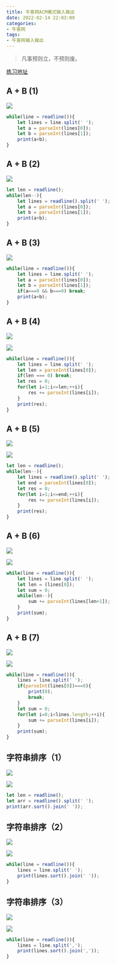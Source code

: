 ```yaml
---
title: 牛客网ACM模式输入输出
date: 2022-02-14 22:03:09
categories:
- 牛客网
tags:
- 牛客网输入输出
---
```


> 凡事预则立，不预则废。

[练习地址](https://ac.nowcoder.com/acm/contest/5657)
## A + B (1)

![](https://cdn.jsdelivr.net/gh/qw-null/BlogImages/20220214221602.png)

```javascript
while(line = readline()){
    let lines = line.split(' ');
    let a = parseInt(lines[0]);
    let b = parseInt(lines[1]);
    print(a+b);
}
```

## A + B (2)

![](https://cdn.jsdelivr.net/gh/qw-null/BlogImages/20220214222656.png)

```javascript
let len = readline();
while(len--){
    let lines = readline().split(' ');
    let a = parseInt(lines[0]);
    let b = parseInt(lines[1]);
    print(a+b);
}
```

## A + B (3)

![](https://cdn.jsdelivr.net/gh/qw-null/BlogImages/20220214224250.png)

```javascript
while(line = readline()){
    let lines = line.split(' ');
    let a = parseInt(lines[0]);
    let b = parseInt(lines[1]);
    if(a===0 && b===0) break;
    print(a+b);
}
```

## A + B (4)

![](https://cdn.jsdelivr.net/gh/qw-null/BlogImages/20220215231917.png)

![](https://cdn.jsdelivr.net/gh/qw-null/BlogImages/20220215232009.png)

```javascript
while(line = readline()){
    let lines = line.split(' ');
    let len = parseInt(lines[0]);
    if(len === 0) break;
    let res = 0;
    for(let i=1;i<=len;++i){
        res += parseInt(lines[i]);
    }
    print(res);
}
```

## A + B (5)

![](https://cdn.jsdelivr.net/gh/qw-null/BlogImages/20220215232728.png)

![](https://cdn.jsdelivr.net/gh/qw-null/BlogImages/20220215232745.png)

```javascript
let len = readline();
while(len--){
    let lines = readline().split(' ');
    let end = parseInt(lines[0]);
    let res = 0;
    for(let i=1;i<=end;++i){
        res += parseInt(lines[i]);
    }
    print(res);
}
```
## A + B (6)

![](https://cdn.jsdelivr.net/gh/qw-null/BlogImages/20220220145030.png)

![](https://cdn.jsdelivr.net/gh/qw-null/BlogImages/20220220145111.png)

```javascript
while(line = readline()){
    let lines = line.split(' ');
    let len = (lines[0]);
    let sum = 0;
    while(len--){
        sum += parseInt(lines[len+1]);
    }
    print(sum);
}
```
## A + B (7)

![](https://cdn.jsdelivr.net/gh/qw-null/BlogImages/20220220145904.png)

![](https://cdn.jsdelivr.net/gh/qw-null/BlogImages/20220220145920.png)

```javascript
while(line = readline()){
    lines = line.split(' ');
    if(parseInt(lines[0])===0){
        print(0);
        break;
    }
    let sum = 0;
    for(let i=0;i<lines.length;++i){
        sum += parseInt(lines[i]);
    }
    print(sum);
}
```

## 字符串排序（1）
![](https://cdn.jsdelivr.net/gh/qw-null/BlogImages/20220220152332.png)

![](https://cdn.jsdelivr.net/gh/qw-null/BlogImages/20220220152405.png)

```javascript
let len = readline();
let arr = readline().split(' ');
print(arr.sort().join(' '));
```

## 字符串排序（2）
![](https://cdn.jsdelivr.net/gh/qw-null/BlogImages/20220220182815.png)

![](https://cdn.jsdelivr.net/gh/qw-null/BlogImages/20220220182905.png)

```javascript
while(line = readline()){
    lines = line.split(' ');
    print(lines.sort().join(' '));
}
```

## 字符串排序（3）
![](https://cdn.jsdelivr.net/gh/qw-null/BlogImages/20220220184015.png)

![](https://cdn.jsdelivr.net/gh/qw-null/BlogImages/20220220184036.png)

```javascript
while(line = readline()){
    lines = line.split(',');
    print(lines.sort().join(','));
}
```